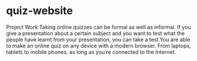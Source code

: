 # quiz-website
Project Work
Taking online quizzes can be formal as well as informal. If you give a presentation about a certain subject and you want to test what the people have learnt from your presentation, you can take a test.You are able to make an online quiz on any device with a modern browser. From laptops, tablets to mobile phones, as long as you’re connected to the Internet. 
